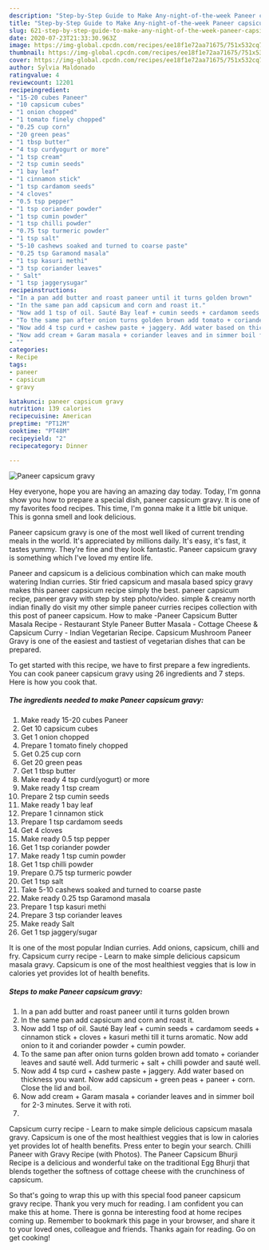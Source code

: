 ```yaml
---
description: "Step-by-Step Guide to Make Any-night-of-the-week Paneer capsicum gravy"
title: "Step-by-Step Guide to Make Any-night-of-the-week Paneer capsicum gravy"
slug: 621-step-by-step-guide-to-make-any-night-of-the-week-paneer-capsicum-gravy
date: 2020-07-23T21:33:30.963Z
image: https://img-global.cpcdn.com/recipes/ee18f1e72aa71675/751x532cq70/paneer-capsicum-gravy-recipe-main-photo.jpg
thumbnail: https://img-global.cpcdn.com/recipes/ee18f1e72aa71675/751x532cq70/paneer-capsicum-gravy-recipe-main-photo.jpg
cover: https://img-global.cpcdn.com/recipes/ee18f1e72aa71675/751x532cq70/paneer-capsicum-gravy-recipe-main-photo.jpg
author: Sylvia Maldonado
ratingvalue: 4
reviewcount: 12201
recipeingredient:
- "15-20 cubes Paneer"
- "10 capsicum cubes"
- "1 onion chopped"
- "1 tomato finely chopped"
- "0.25 cup corn"
- "20 green peas"
- "1 tbsp butter"
- "4 tsp curdyogurt or more"
- "1 tsp cream"
- "2 tsp cumin seeds"
- "1 bay leaf"
- "1 cinnamon stick"
- "1 tsp cardamom seeds"
- "4 cloves"
- "0.5 tsp pepper"
- "1 tsp coriander powder"
- "1 tsp cumin powder"
- "1 tsp chilli powder"
- "0.75 tsp turmeric powder"
- "1 tsp salt"
- "5-10 cashews soaked and turned to coarse paste"
- "0.25 tsp Garamond masala"
- "1 tsp kasuri methi"
- "3 tsp coriander leaves"
- " Salt"
- "1 tsp jaggerysugar"
recipeinstructions:
- "In a pan add butter and roast paneer until it turns golden brown"
- "In the same pan add capsicum and corn and roast it."
- "Now add 1 tsp of oil. Sauté Bay leaf + cumin seeds + cardamom seeds + cinnamon stick + cloves + kasuri methi till it turns aromatic. Now add onion to it and coriander powder + cumin powder."
- "To the same pan after onion turns golden brown add tomato + coriander leaves and sauté well. Add turmeric + salt + chilli powder and sauté well."
- "Now add 4 tsp curd + cashew paste + jaggery. Add water based on thickness you want. Now add capsicum + green peas + paneer + corn. Close the lid and boil."
- "Now add cream + Garam masala + coriander leaves and in simmer boil for 2-3 minutes. Serve it with roti."
- ""
categories:
- Recipe
tags:
- paneer
- capsicum
- gravy

katakunci: paneer capsicum gravy 
nutrition: 139 calories
recipecuisine: American
preptime: "PT12M"
cooktime: "PT48M"
recipeyield: "2"
recipecategory: Dinner

---
```



![Paneer capsicum gravy](https://img-global.cpcdn.com/recipes/ee18f1e72aa71675/751x532cq70/paneer-capsicum-gravy-recipe-main-photo.jpg)

Hey everyone, hope you are having an amazing day today. Today, I'm gonna show you how to prepare a special dish, paneer capsicum gravy. It is one of my favorites food recipes. This time, I'm gonna make it a little bit unique. This is gonna smell and look delicious.

Paneer capsicum gravy is one of the most well liked of current trending meals in the world. It's appreciated by millions daily. It's easy, it's fast, it tastes yummy. They're fine and they look fantastic. Paneer capsicum gravy is something which I've loved my entire life.

Paneer and capsicum is a delicious combination which can make mouth watering Indian curries. Stir fried capsicum and masala based spicy gravy makes this paneer capsicum recipe simply the best. paneer capsicum recipe, paneer gravy with step by step photo/video. simple &amp; creamy north indian finally do visit my other simple paneer curries recipes collection with this post of paneer capsicum. How to make -Paneer Capsicum Butter Masala Recipe - Restaurant Style Paneer Butter Masala - Cottage Cheese &amp; Capsicum Curry - Indian Vegetarian Recipe. Capsicum Mushroom Paneer Gravy is one of the easiest and tastiest of vegetarian dishes that can be prepared.


To get started with this recipe, we have to first prepare a few ingredients. You can cook paneer capsicum gravy using 26 ingredients and 7 steps. Here is how you cook that.

<!--inarticleads1-->

##### The ingredients needed to make Paneer capsicum gravy:

1. Make ready 15-20 cubes Paneer
1. Get 10 capsicum cubes
1. Get 1 onion chopped
1. Prepare 1 tomato finely chopped
1. Get 0.25 cup corn
1. Get 20 green peas
1. Get 1 tbsp butter
1. Make ready 4 tsp curd(yogurt) or more
1. Make ready 1 tsp cream
1. Prepare 2 tsp cumin seeds
1. Make ready 1 bay leaf
1. Prepare 1 cinnamon stick
1. Prepare 1 tsp cardamom seeds
1. Get 4 cloves
1. Make ready 0.5 tsp pepper
1. Get 1 tsp coriander powder
1. Make ready 1 tsp cumin powder
1. Get 1 tsp chilli powder
1. Prepare 0.75 tsp turmeric powder
1. Get 1 tsp salt
1. Take 5-10 cashews soaked and turned to coarse paste
1. Make ready 0.25 tsp Garamond masala
1. Prepare 1 tsp kasuri methi
1. Prepare 3 tsp coriander leaves
1. Make ready  Salt
1. Get 1 tsp jaggery/sugar


It is one of the most popular Indian curries. Add onions, capsicum, chilli and fry. Capsicum curry recipe - Learn to make simple delicious capsicum masala gravy. Capsicum is one of the most healthiest veggies that is low in calories yet provides lot of health benefits. 

<!--inarticleads2-->

##### Steps to make Paneer capsicum gravy:

1. In a pan add butter and roast paneer until it turns golden brown
1. In the same pan add capsicum and corn and roast it.
1. Now add 1 tsp of oil. Sauté Bay leaf + cumin seeds + cardamom seeds + cinnamon stick + cloves + kasuri methi till it turns aromatic. Now add onion to it and coriander powder + cumin powder.
1. To the same pan after onion turns golden brown add tomato + coriander leaves and sauté well. Add turmeric + salt + chilli powder and sauté well.
1. Now add 4 tsp curd + cashew paste + jaggery. Add water based on thickness you want. Now add capsicum + green peas + paneer + corn. Close the lid and boil.
1. Now add cream + Garam masala + coriander leaves and in simmer boil for 2-3 minutes. Serve it with roti.
1. 


Capsicum curry recipe - Learn to make simple delicious capsicum masala gravy. Capsicum is one of the most healthiest veggies that is low in calories yet provides lot of health benefits. Press enter to begin your search. Chilli Paneer with Gravy Recipe (with Photos). The Paneer Capsicum Bhurji Recipe is a delicious and wonderful take on the traditional Egg Bhurji that blends together the softness of cottage cheese with the crunchiness of capsicum. 

So that's going to wrap this up with this special food paneer capsicum gravy recipe. Thank you very much for reading. I am confident you can make this at home. There is gonna be interesting food at home recipes coming up. Remember to bookmark this page in your browser, and share it to your loved ones, colleague and friends. Thanks again for reading. Go on get cooking!
